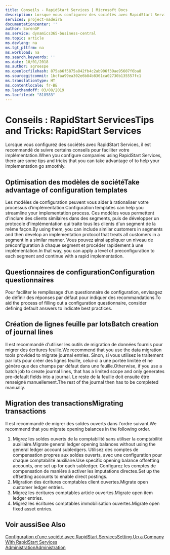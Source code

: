 ```yaml
---
title: Conseils - RapidStart Services | Microsoft Docs
description: Lorsque vous configurez des sociétés avec RapidStart Services, il est recommandé de suivre certains conseils pour faciliter votre implémentation.
services: project-madeira
documentationcenter: ''
author: SorenGP
ms.service: dynamics365-business-central
ms.topic: article
ms.devlang: na
ms.tgt_pltfrm: na
ms.workload: na
ms.search.keywords: ''
ms.date: 10/01/2018
ms.author: sgroespe
ms.openlocfilehash: 875ab6f5875a842fb4c2ab906f39ae95607f6ba8
ms.sourcegitcommit: 1bcfaa99ea302e6b84b8361ca02730b135557fc1
ms.translationtype: HT
ms.contentlocale: fr-BE
ms.lasthandoff: 03/08/2019
ms.locfileid: "818583"
---
```

# <a name="tips-and-tricks-rapidstart-services"></a><span data-ttu-id="82470-103">Conseils : RapidStart Services</span><span class="sxs-lookup"><span data-stu-id="82470-103">Tips and Tricks: RapidStart Services</span></span>
<span data-ttu-id="82470-104">Lorsque vous configurez des sociétés avec RapidStart Services, il est recommandé de suivre certains conseils pour faciliter votre implémentation.</span><span class="sxs-lookup"><span data-stu-id="82470-104">When you configure companies using RapidStart Services, there are some tips and tricks that you can take advantage of to help your implementation go smoothly.</span></span>  

## <a name="take-advantage-of-configuration-templates"></a><span data-ttu-id="82470-105">Optimisation des modèles de société</span><span class="sxs-lookup"><span data-stu-id="82470-105">Take advantage of configuration templates</span></span>  
<span data-ttu-id="82470-106">Les modèles de configuration peuvent vous aider à rationaliser votre processus d’implémentation.</span><span class="sxs-lookup"><span data-stu-id="82470-106">Configuration templates can help you streamline your implementation process.</span></span> <span data-ttu-id="82470-107">Ces modèles vous permettent d'inclure des clients similaires dans des segments, puis de développer un protocole d'implémentation qui traite tous les clients d'un segment de la même façon.</span><span class="sxs-lookup"><span data-stu-id="82470-107">By using them, you can include similar customers in segments and then develop an implementation protocol that treats all customers in a segment in a similar manner.</span></span> <span data-ttu-id="82470-108">Vous pouvez ainsi appliquer un niveau de préconfiguration à chaque segment et procéder rapidement à une implémentation.</span><span class="sxs-lookup"><span data-stu-id="82470-108">In that way, you can apply a level of preconfiguration to each segment and continue with a rapid implementation.</span></span>  

## <a name="configuration-questionnaires"></a><span data-ttu-id="82470-109">Questionnaires de configuration</span><span class="sxs-lookup"><span data-stu-id="82470-109">Configuration questionnaires</span></span>  
<span data-ttu-id="82470-110">Pour faciliter le remplissage d’un questionnaire de configuration, envisagez de définir des réponses par défaut pour indiquer des recommandations.</span><span class="sxs-lookup"><span data-stu-id="82470-110">To aid the process of filling out a configuration questionnaire, consider defining default answers to indicate best practices.</span></span>  

## <a name="batch-creation-of-journal-lines"></a><span data-ttu-id="82470-111">Création de lignes feuille par lots</span><span class="sxs-lookup"><span data-stu-id="82470-111">Batch creation of journal lines</span></span>  
<span data-ttu-id="82470-112">Il est recommandé d'utiliser les outils de migration de données fournis pour migrer des écritures feuille.</span><span class="sxs-lookup"><span data-stu-id="82470-112">We recommend that you use the data migration tools provided to migrate journal entries.</span></span> <span data-ttu-id="82470-113">Sinon, si vous utilisez le traitement par lots pour créer des lignes feuille, celui-ci a une portée limitée et ne génère que des champs par défaut dans une feuille.</span><span class="sxs-lookup"><span data-stu-id="82470-113">Otherwise, if you use a batch job to create journal lines, that has a limited scope and only generates pre-default fields into a journal.</span></span> <span data-ttu-id="82470-114">Le reste de la feuille doit ensuite être renseigné manuellement.</span><span class="sxs-lookup"><span data-stu-id="82470-114">The rest of the journal then has to be completed manually.</span></span>  

## <a name="migrating-transactions"></a><span data-ttu-id="82470-115">Migration des transactions</span><span class="sxs-lookup"><span data-stu-id="82470-115">Migrating transactions</span></span>  
<span data-ttu-id="82470-116">Il est recommandé de migrer des soldes ouverts dans l'ordre suivant.</span><span class="sxs-lookup"><span data-stu-id="82470-116">We recommend that you migrate opening balances in the following order.</span></span>  

1.  <span data-ttu-id="82470-117">Migrez les soldes ouverts de la comptabilité sans utiliser la comptabilité auxiliaire.</span><span class="sxs-lookup"><span data-stu-id="82470-117">Migrate general ledger opening balances without using the general ledger account subledgers.</span></span> <span data-ttu-id="82470-118">Utilisez des comptes de compensation propres aux soldes ouverts, avec une configuration pour chaque comptabilité auxiliaire.</span><span class="sxs-lookup"><span data-stu-id="82470-118">Use specific opening balance offsetting accounts, one set up for each subledger.</span></span> <span data-ttu-id="82470-119">Configurez les comptes de compensation de manière à activer les imputations directes.</span><span class="sxs-lookup"><span data-stu-id="82470-119">Set up the offsetting accounts to enable direct postings.</span></span>  
2.  <span data-ttu-id="82470-120">Migration des écritures comptables client ouvertes.</span><span class="sxs-lookup"><span data-stu-id="82470-120">Migrate open customer ledger entries.</span></span>  
3.  <span data-ttu-id="82470-121">Migrez les écritures comptables article ouvertes.</span><span class="sxs-lookup"><span data-stu-id="82470-121">Migrate open item ledger entries.</span></span>  
4.  <span data-ttu-id="82470-122">Migrez les écritures comptables immobilisation ouvertes.</span><span class="sxs-lookup"><span data-stu-id="82470-122">Migrate open fixed asset entries.</span></span>  

## <a name="see-also"></a><span data-ttu-id="82470-123">Voir aussi</span><span class="sxs-lookup"><span data-stu-id="82470-123">See Also</span></span>  
[<span data-ttu-id="82470-124">Configuration d'une société avec RapidStart Services</span><span class="sxs-lookup"><span data-stu-id="82470-124">Setting Up a Company With RapidStart Services</span></span>](admin-set-up-a-company-with-rapidstart.md)  
[<span data-ttu-id="82470-125">Administration</span><span class="sxs-lookup"><span data-stu-id="82470-125">Administration</span></span>](admin-setup-and-administration.md)
